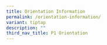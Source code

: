 ```yaml
---
title: Orientation Information
permalink: /orientation-information/
variant: tiptap
description: ""
third_nav_title: P1 Orientation
---
```

